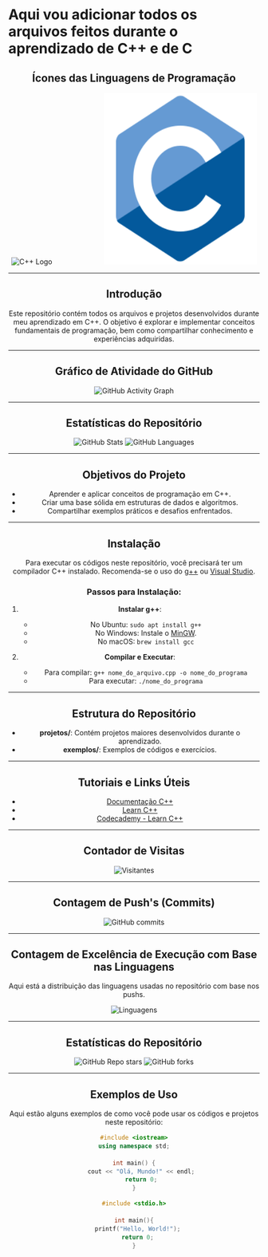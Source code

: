# Aqui vou adicionar todos os arquivos feitos durante o aprendizado de C++ e de C

<div align="center">

## Ícones das Linguagens de Programação

<div>
  <img src="https://raw.githubusercontent.com/isocpp/logos/master/cpp_logo.png" alt="C++ Logo" width="306" height="344" style="margin-right: 50px;" />
  <img src="https://raw.githubusercontent.com/devicons/devicon/ca28c779441053191ff11710fe24a9e6c23690d6/icons/c/c-original.svg" width="306" height="344" style="margin-left: 50px;" />
</div>

---

## Introdução

Este repositório contém todos os arquivos e projetos desenvolvidos durante meu aprendizado em C++. O objetivo é explorar e implementar conceitos fundamentais de programação, bem como compartilhar conhecimento e experiências adquiridas.

---

## Gráfico de Atividade do GitHub

<img src="https://github-readme-activity-graph.vercel.app/graph?username=Giovani-Simple-Dev&bg_color=000000&color=ffffff&line=ffffff&point=ffffff&area=true&area_color=00ff00" alt="GitHub Activity Graph" />

---

## Estatísticas do Repositório

![GitHub Stats](https://github-readme-stats.vercel.app/api?username=Giovani-Simple-Dev&show_icons=true&theme=radical)
![GitHub Languages](https://github-readme-stats.vercel.app/api/top-langs/?username=Giovani-Simple-Dev&layout=compact&theme=radical)

---

## Objetivos do Projeto

- Aprender e aplicar conceitos de programação em C++.
- Criar uma base sólida em estruturas de dados e algoritmos.
- Compartilhar exemplos práticos e desafios enfrentados.

---

## Instalação

Para executar os códigos neste repositório, você precisará ter um compilador C++ instalado. Recomenda-se o uso do [g++](https://gcc.gnu.org/) ou [Visual Studio](https://visualstudio.microsoft.com/).

### Passos para Instalação:

1. **Instalar g++**:
   - No Ubuntu: `sudo apt install g++`
   - No Windows: Instale o [MinGW](http://www.mingw.org/).
   - No macOS: `brew install gcc`

2. **Compilar e Executar**:
   - Para compilar: `g++ nome_do_arquivo.cpp -o nome_do_programa`
   - Para executar: `./nome_do_programa`

---

## Estrutura do Repositório


- **projetos/**: Contém projetos maiores desenvolvidos durante o aprendizado.
- **exemplos/**: Exemplos de códigos e exercícios.

---

## Tutoriais e Links Úteis

- [Documentação C++](https://en.cppreference.com/w/)
- [Learn C++](https://www.learncpp.com/)
- [Codecademy - Learn C++](https://www.codecademy.com/learn/learn-c-plus-plus)

---

## Contador de Visitas

![Visitantes](https://visitor-badge.laobi.icu/badge?page_id=Giovani-Simple-Dev.C-Knowledge)

---

## Contagem de Push's (Commits)

![GitHub commits](https://badgen.net/github/commits/Giovani-Simple-Dev/C-Knowledge)

---

## Contagem de Excelência de Execução com Base nas Linguagens

Aqui está a distribuição das linguagens usadas no repositório com base nos pushs.

![Linguagens](https://img.shields.io/github/languages/top/Giovani-Simple-Dev/C-Knowledge)

---

## Estatísticas do Repositório

![GitHub Repo stars](https://img.shields.io/github/stars/Giovani-Simple-Dev/C-Knowledge?style=social)
![GitHub forks](https://img.shields.io/github/forks/Giovani-Simple-Dev/C-Knowledge?style=social)

---

## Exemplos de Uso

Aqui estão alguns exemplos de como você pode usar os códigos e projetos neste repositório:

```cpp
#include <iostream>
using namespace std;

int main() {
    cout << "Olá, Mundo!" << endl;
    return 0;
}
```

```C
#include <stdio.h>

int main(){
  printf("Hello, World!");
  return 0;
}
```
